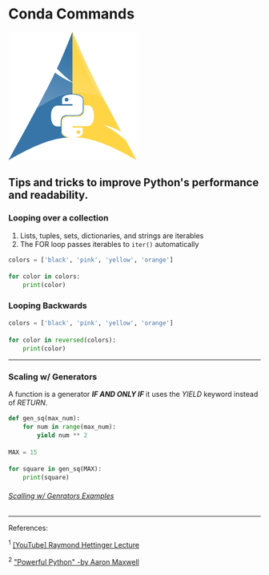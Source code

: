 
# Conda Commands

![image](/img/python.png "ArchPython")

## Tips and tricks to improve Python's performance and readability. 

### Looping over a collection
1. Lists, tuples, sets, dictionaries, and strings are iterables
2. The FOR loop passes iterables to `iter()` automatically
```python
colors = ['black', 'pink', 'yellow', 'orange']

for color in colors:
    print(color)
```

### Looping Backwards
```python
colors = ['black', 'pink', 'yellow', 'orange']

for color in reversed(colors):
    print(color)
```
---

### Scaling w/ Generators
A function is a generator ***IF AND ONLY IF*** it uses the *YIELD* keyword instead of *RETURN*.
```python
def gen_sq(max_num):
    for num in range(max_num):
        yield num ** 2

MAX = 15

for square in gen_sq(MAX):
    print(square)
```
###### [Scalling w/ Genrators Examples](/example_code/py/BetterPython/Scalling_Generators.md)
---
References:

<sup>1</sup> [[YouTube] Raymond Hettinger Lecture](https://www.youtube.com/watch?v=OSGv2VnC0go&t=3s "Transforming Code into Beautiful, Idiomatic Python")

<sup>2</sup> ["Powerful Python" -by Aaron Maxwell](https://powerfulpython.com/ "The Most Impactful Patterns, Features, and Development Strategies Modern Python Provides")
